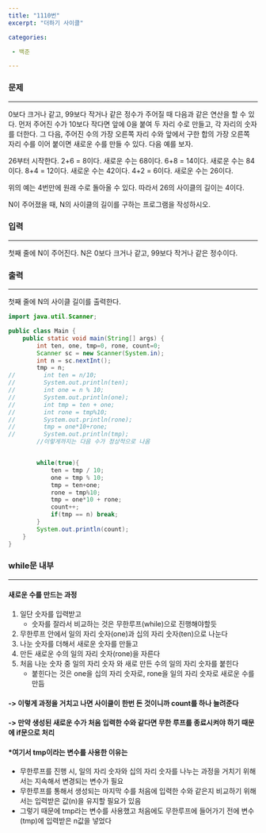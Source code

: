 ```yaml
---
title: "1110번"
excerpt: "더하기 사이클"

categories:

 - 백준 

---
```


### 문제

---

0보다 크거나 같고, 99보다 작거나 같은 정수가 주어질 때 다음과 같은 연산을 할 수 있다. 먼저 주어진 수가 10보다 작다면 앞에 0을 붙여 두 자리 수로 만들고, 각 자리의 숫자를 더한다. 그 다음, 주어진 수의 가장 오른쪽 자리 수와 앞에서 구한 합의 가장 오른쪽 자리 수를 이어 붙이면 새로운 수를 만들 수 있다. 다음 예를 보자.

26부터 시작한다. 2+6 = 8이다. 새로운 수는 68이다. 6+8 = 14이다. 새로운 수는 84이다. 8+4 = 12이다. 새로운 수는 42이다. 4+2 = 6이다. 새로운 수는 26이다.

위의 예는 4번만에 원래 수로 돌아올 수 있다. 따라서 26의 사이클의 길이는 4이다.

N이 주어졌을 때, N의 사이클의 길이를 구하는 프로그램을 작성하시오.



### 입력

---

첫째 줄에 N이 주어진다. N은 0보다 크거나 같고, 99보다 작거나 같은 정수이다.



### 출력

---

첫째 줄에 N의 사이클 길이를 출력한다.



```java
import java.util.Scanner;

public class Main {
    public static void main(String[] args) {
        int ten, one, tmp=0, rone, count=0;
        Scanner sc = new Scanner(System.in);
        int n = sc.nextInt();
        tmp = n;
//        int ten = n/10;
//        System.out.println(ten);
//        int one = n % 10;
//        System.out.println(one);
//        int tmp = ten + one;
//        int rone = tmp%10;
//        System.out.println(rone);
//        tmp = one*10+rone;
//        System.out.println(tmp);
        //이렇게까지는 다음 수가 정상적으로 나옴


        while(true){
            ten = tmp / 10;
            one = tmp % 10;
            tmp = ten+one;
            rone = tmp%10;
            tmp = one*10 + rone;
            count++;
            if(tmp == n) break;
        }
        System.out.println(count);
    }
}

```

### while문 내부

---

#### 새로운 수를 만드는 과정

1. 일단 숫자를 입력받고
   - 숫자를 잘라서 비교하는 것은 무한루프(while)으로 진행해야할듯
2. 무한루프 안에서 일의 자리 숫자(one)과 십의 자리 숫자(ten)으로 나눈다
3. 나눈 숫자를 더해서 새로운 숫자를 만들고
4. 만든 새로운 수의 일의 자리 숫자(rone)을 자른다
5. 처음 나눈 숫자 중 일의 자리 숫자 와 새로 만든 수의 일의 자리 숫자를 붙힌다
   - 붙힌다는 것은 one을 십의 자리 숫자로, rone을 일의 자리 숫자로 새로운 수를 만듬



#### -> 이렇게 과정을 거치고 나면 사이클이 한번 돈 것이니까 count를 하나 늘려준다



#### -> 만약 생성된 새로운 수가 처음 입력한 수와 같다면 무한 루프를 종료시켜야 하기 때문에 if문으로 처리



#### *여기서 tmp이라는 변수를 사용한 이유는

- 무한루프를 진행 시, 일의 자리 숫자와 십의 자리 숫자를 나누는 과정을 거치기 위해서는 지속해서 변경되는 변수가 필요
- 무한루프를 통해서 생성되는 마지막 수를 처음에 입력한 수와 같은지 비교하기 위해서는 입력받은 값(n)을 유지할 필요가 있음
- 그렇기 때문에 tmp라는 변수를 사용했고 처음에도 무한루프에 들어가기 전에 변수(tmp)에 입력받은 n값을 넣었다









